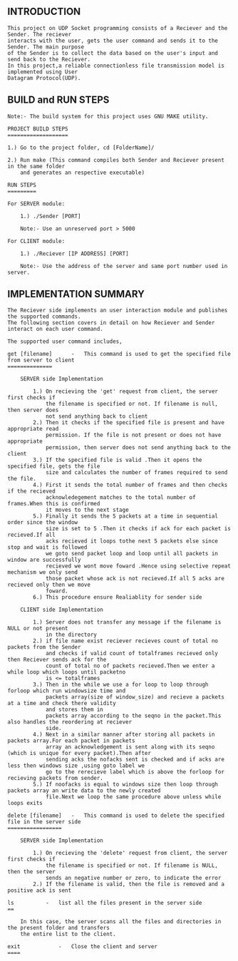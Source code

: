 INTRODUCTION
------------
	This project on UDP Socket programming consists of a Reciever and the Sender. The reciever
	interacts with the user, gets the user command and sends it to the Sender. The main purpose
	of the Sender is to collect the data based on the user's input and send back to the Reciever.
	In this project,a reliable connectionless file transmission model is implemented using User 
	Datagram Protocol(UDP).

BUILD and RUN STEPS
-------------------
	Note:- The build system for this project uses GNU MAKE utility.

	PROJECT BUILD STEPS
	===================

	1.) Go to the project folder, cd [FolderName]/
	
	2.) Run make (This command compiles both Sender and Reciever present in the same folder 
	    and generates an respective executable)

	RUN STEPS
	=========

	For SERVER module:
	
		1.) ./Sender [PORT]

		Note:- Use an unreserved port > 5000

	For CLIENT module:

		1.) ./Reciever [IP ADDRESS] [PORT]

		Note:- Use the address of the server and same port number used in server.

IMPLEMENTATION SUMMARY
----------------------
	The Reciever side implements an user interaction module and publishes the supported commands. 
	The following section covers in detail on how Reciever and Sender interact on each user command.

	The supported user command includes,

	get [filename]		-	This command is used to get the specified file from server to client
	==============
		
		SERVER side Implementation
		
			1.) On recieving the 'get' request from client, the server first checks if 
			    the filename is specified or not. If filename is null, then server does 
			    not send anything back to client
			2.) Then it checks if the specified file is present and have appropriate read 
			    permission. If the file is not present or does not have appropriate 
			    permission, then server does not send anything back to the client
			3.) If the specified file is valid .Then it opens the specified file, gets the file
			    size and calculates the number of frames required to send the file.
			4.) First it sends the total number of frames and then checks if the recieved 
			    acknowledegement matches to the total number of frames.When this is confirmed 
			    it moves to the next stage
			5.) Finally it sends the 5 packets at a time in sequential order since the window
			    size is set to 5 .Then it checks if ack for each packet is recieved.If all 
			    acks recieved it loops tothe next 5 packets else since stop and wait is followed
			    we goto send packet loop and loop until all packets in window are successfully 
			    recieved we wont move foward .Hence using selective repeat mechanism we only send 
			    those packet whose ack is not recieved.If all 5 acks are recieved only then we move
			    foward.
			6.) This procedure ensure Realiablity for sender side

		CLIENT side Implementation

			1.) Server does not transfer any message if the filename is NULL or not present
			    in the directory
			2.) if file name exist reciever recieves count of total no packets from the Sender
			    and checks if valid count of totalframes recieved only then Reciever sends ack for the 
			    count of total no of packets recieved.Then we enter a while loop which loops until packetno
			    is <= totalframes
			3.) Then in the while we use a for loop to loop through forloop which run windowsize time and  
			    packets array(size of window_size) and recieve a packets at a time and check there validity 
			    and stores them in 
			    packets array according to the seqno in the packet.This also handles the reordering at reciever
			    side. 
			4.) Next in a similar manner after storing all packets in packets array.For each packet in packets
			    array an acknowledgement is sent along with its seqno (which is unique for every packet).Then after
			    sending acks the nofacks sent is checked and if acks are less then windows size ,using goto label we 
			    go to the rerecieve label which is above the forloop for recieving packets from sender.
			5.) If noofacks is equal to windows size then loop through packets array an write data to the newly created
			    file.Next we loop the same procedure above unless while loops exits

	delete [filename]	-	This command is used to delete the specified file in the server side
	=================

		SERVER side Implementation

			1.) On recieving the 'delete' request from client, the server first checks if
			    the filename is specified or not. If filename is NULL, then the server 
			    sends an negative number or zero, to indicate the error
			2.) If the filename is valid, then the file is removed and a positive ack is sent

	ls			-	list all the files present in the server side
	==

		In this case, the server scans all the files and directories in the present folder and transfers
		the entire list to the client.

	exit			-	Close the client and server
	====
